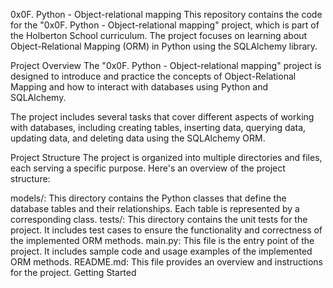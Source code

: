 0x0F. Python - Object-relational mapping
This repository contains the code for the "0x0F. Python - Object-relational mapping" project, which is part of the Holberton School curriculum. The project focuses on learning about Object-Relational Mapping (ORM) in Python using the SQLAlchemy library.

Project Overview
The "0x0F. Python - Object-relational mapping" project is designed to introduce and practice the concepts of Object-Relational Mapping and how to interact with databases using Python and SQLAlchemy.

The project includes several tasks that cover different aspects of working with databases, including creating tables, inserting data, querying data, updating data, and deleting data using the SQLAlchemy ORM.

Project Structure
The project is organized into multiple directories and files, each serving a specific purpose. Here's an overview of the project structure:

models/: This directory contains the Python classes that define the database tables and their relationships. Each table is represented by a corresponding class.
tests/: This directory contains the unit tests for the project. It includes test cases to ensure the functionality and correctness of the implemented ORM methods.
main.py: This file is the entry point of the project. It includes sample code and usage examples of the implemented ORM methods.
README.md: This file provides an overview and instructions for the project.
Getting Started
